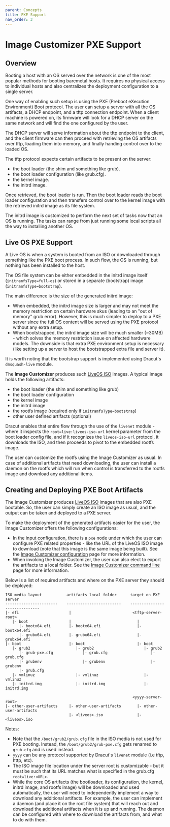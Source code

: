 ```yaml
---
parent: Concepts
title: PXE Support
nav_order: 3
---
```


# Image Customizer PXE Support

## Overview

Booting a host with an OS served over the network is one of the most popular
methods for booting baremetal hosts. It requires no physical access to individual
hosts and also centralizes the deployment configuration to a single server.

One way of enabling such setup is using the PXE (Preboot eXecution Environment)
Boot protocol. The user can setup a server with all the OS artifacts, a DHCP
endpoint, and a tftp connection endpoint. When a client machine is powered on,
its firmware will look for a DHCP server on the same network and will find the
one configured by the user.

The DHCP server will serve information about the tftp endpoint to the client,
and the client firmware can then proceed with retrieving the OS artifacts over
tftp, loading them into memory, and finally handing control over to the
loaded OS.

The tftp protocol expects certain artifacts to be present on the server:

- the boot loader (the shim and something like grub).
- the boot loader configuration (like grub.cfg).
- the kernel image.
- the initrd image.

Once retrieved, the boot loader is run. Then the boot loader reads the
boot loader configuration and then transfers control over to the kernel image
with the retrieved initrd image as its file system.

The initrd image is customized to perform the next set of tasks now that an
OS is running. The tasks can range from just running some local scripts all
the way to installing another OS.

## Live OS PXE Support

A Live OS is when a system is booted from an ISO or downloaded through something
like the PXE boot process. In such flow, the OS is running, but nothing has been
installed to the host.

The OS file system can be either embedded in the initrd image itself (`initramfsType=full-os`)
or stored in a separate (bootstrap) image (`initramfsType=bootstrap`).

The main difference is the size of the generated initrd image:
- When embedded, the initrd image size is larger and may not meet the memory
  restriction on certain hardware skus (leading to an "out of memory" grub
  error). However, this is much simpler to deploy to a PXE server since the
  full OS content will be served using the PXE protocol without any extra setup.
- When bootstrapped, the initrd image size will be much smaller (~30MB) - which
  solves the memory restriction issue on affected hardware models. The downside
  is that extra PXE environment setup is necessary (like setting up a server to
  host the bootstrapped extra file and server it).

It is worth noting that the bootstrap support is implemented using Dracut's
`dmsquash-live` module.

The **Image Customizer** produces such [LiveOS ISO](./iso.md) images. A typical
image holds the following artifacts:

- the boot loader (the shim and something like grub)
- the boot loader configuration
- the kernel image
- the initrd image
- the rootfs image (required only if `initramfsType=bootstrap`)
- other user defined artifacts (optional)

Dracut enables that entire flow through the use of the `livenet` module - where
it inspects the `root=live:liveos-iso-url` kernel parameter from the boot loader
config file, and if it recognizes the `liveos-iso-url` protocol, it downloads
the ISO, and then proceeds to pivot to the embedded rootfs image.

The user can customize the rootfs using the Image Customizer as
usual. In case of additional artifacts that need downloading, the user can
install a daemon on the rootfs which will run when control is transferred to
the rootfs image and download any additional items.

## Creating and Deploying PXE Boot Artifacts

The Image Customizer produces [LiveOS ISO](./iso.md) images that are also PXE
bootable. So, the user can simply create an ISO image as usual, and the output
can be taken and deployed to a PXE server.

To make the deployment of the generated artifacts easier for the user, the
Image Customizer offers the following configurations:

- In the input configuration, there is a `pxe` node under which the user can
  configure PXE related properties - like the URL of the LiveOS ISO image to
  download (note that this image is the same image being built).
  See the [Image Customizer configuration](../api/configuration/pxe.md)
  page for more information.
- When invoking the Image Customizer, the user can also elect to
  export the artifacts to a local folder.
  See the [Image Customizer command line](../api/cli.md#--output-pxe-artifacts-dir)
  page for more information.

Below is a list of required artifacts and where on the PXE server they should
be deployed:

```
ISO media layout           artifacts local folder      target on PXE server
-----------------------    ------------------------    ------------------------------
|- efi                      |                           <tftp-server-root>
   |- boot                  |                             |
      |- bootx64.efi        |- bootx64.efi                |- bootx64.efi
      |- grubx64.efi        |- grubx64.efi                |- grubx64.efi
|- boot                     |- boot                       |- boot
   |- grub2                    |- grub2                      |- grub2
      |- grub-pxe.cfg             |- grub.cfg                   |- grub.cfg
      |- grubenv                  |- grubenv                    |- grubenv
      |- grub.cfg
   |- vmlinuz                  |- vmlinuz                    |- vmlinuz
   |- initrd.img               |- initrd.img                 |- initrd.img

                                                        <yyyy-server-root>
|- other-user-artifacts     |- other-user-artifacts       |- other-user-artifacts
                            |- <liveos>.iso               |- <liveos>.iso
```

Notes:

- Note that the `/boot/grub2/grub.cfg` file in the ISO media is not used for
  PXE booting. Instead, the `/boot/grub2/grub-pxe.cfg` gets renamed to `grub.cfg`
  and is used instead.
- `yyyy` can be any protocol supported by Dracut's `livenet` module (i.e
  tftp, http, etc).
- The ISO image file location under the server root is customizable -
  but it must be such that its URL matches what is specified in the grub.cfg
  `root=live:<URL>`.
- While the core OS artifacts (the bootloader, its configuration, the kernel,
  initrd image, and rootfs image) will be downloaded and used automatically,
  the user will need to independently implement a way to download any
  additional artifacts. For example, the user can implement a daemon (and place
  it on the root file system) that will reach out and download the additional
  artifacts when it is up and running. The daemon can be configured with where
  to download the artifacts from, and what to do with them.
